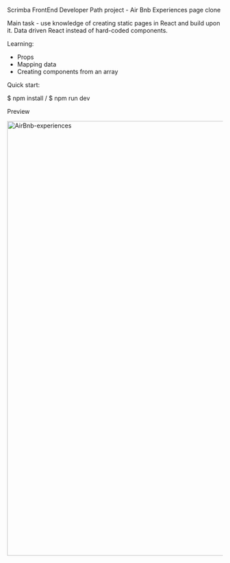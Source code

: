 Scrimba FrontEnd Developer Path project - Air Bnb Experiences page clone

Main task - use knowledge of creating static pages in React and build upon it. 
Data driven React instead of hard-coded components.

Learning:
- Props
- Mapping data
- Creating components from an array


Quick start:

$ npm install / 
$ npm run dev


Preview

<img width="1014" alt="AirBnb-experiences" src="https://github.com/aggie-l/Air-Bnb-Experiences/assets/142058426/5a9f73a7-0880-4f38-8013-335edfd7844e">

